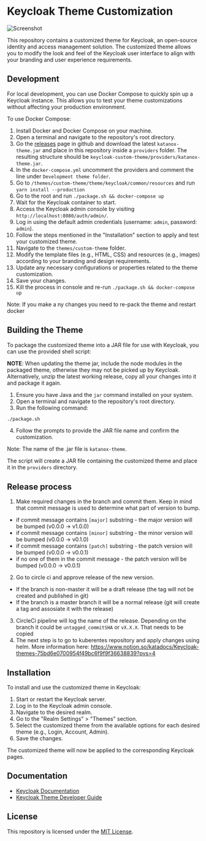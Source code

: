 # Keycloak Theme Customization

![Screenshot](docs/screenshot-1.png)

This repository contains a customized theme for Keycloak, an open-source identity and access management solution. The customized theme allows you to modify the look and feel of the Keycloak user interface to align with your branding and user experience requirements.

## Development

For local development, you can use Docker Compose to quickly spin up a Keycloak instance. This allows you to test your theme customizations without affecting your production environment.

To use Docker Compose:

1. Install Docker and Docker Compose on your machine.
2. Open a terminal and navigate to the repository's root directory.
3. Go the [releases](https://github.com/katanox/keycloak-custom-theme/releases) page in github and download the latest `katanox-theme.jar` and place in this repository inside a `providers` folder. The resulting structure should be `keycloak-custom-theme/providers/katanox-theme.jar`.
4. In the `docker-compose.yml` uncomment the providers and comment the line under `Development theme folder`.
5. Go to `/themes/custom-theme/theme/keycloak/common/resources` and run `yarn install --production`
6. Go to the root and run `./package.sh && docker-compose up`
7. Wait for the Keycloak container to start.
8. Access the Keycloak admin console by visiting `http://localhost:8080/auth/admin/`.
9. Log in using the default admin credentials (username: `admin`, password: `admin`).
10. Follow the steps mentioned in the "Installation" section to apply and test your customized theme.
11. Navigate to the `themes/custom-theme` folder.
12. Modify the template files (e.g., HTML, CSS) and resources (e.g., images) according to your branding and design requirements.
13. Update any necessary configurations or properties related to the theme customization.
14. Save your changes.
15. Kill the process in console and re-run `./package.sh && docker-compose up`

Note: If you make a ny changes you need to re-pack the theme and restart docker

## Building the Theme

To package the customized theme into a JAR file for use with Keycloak, you can use the provided shell script:

**NOTE**: When updating the theme jar, include the node modules in the packaged theme, otherwise they may not be picked up by Keycloak.
Alternatively, unzip the latest working release, copy all your changes into it and package it again.

1. Ensure you have Java and the `jar` command installed on your system.
2. Open a terminal and navigate to the repository's root directory.
3. Run the following command:

```sh
./package.sh
```

4. Follow the prompts to provide the JAR file name and confirm the customization.

Note: The name of the .jar file is `katanox-theme`.

The script will create a JAR file containing the customized theme and place it in the `providers` directory.

## Release process
1. Make required changes in the branch and commit them. Keep in mind that commit message is used to determine what part of version to bump.
- if commit message contains `[major]` substring - the major version will be bumped (v0.0.0 -> v1.0.0)
- if commit message contains `[minor]` substring - the minor version will be bumped (v0.0.0 -> v0.1.0)
- if commit message contains `[patch]` substring - the patch version will be bumped (v0.0.0 -> v0.0.1)
- if no one of them in the commit message - the patch version will be bumped (v0.0.0 -> v0.0.1)

2. Go to circle ci and approve release of the new version.
- If the branch is non-master it will be a draft release (the tag will not be created and published in git)
- If the branch is a master branch it will be a normal release (git will create a tag and assosiate it with the release)

3. CircleCi pipeline will log the name of the release. Depending on the branch it could be `untagged_commitSHA` or `vX.X.X`. That needs to be copied
4. The next step is to go to kuberentes repository and apply changes using helm. More information here: https://www.notion.so/katadocs/Keycloak-themes-75bd6e0700954f49bc6f9f9f36638839?pvs=4

## Installation

To install and use the customized theme in Keycloak:

1. Start or restart the Keycloak server.
2. Log in to the Keycloak admin console.
3. Navigate to the desired realm.
4. Go to the "Realm Settings" > "Themes" section.
5. Select the customized theme from the available options for each desired theme (e.g., Login, Account, Admin).
6. Save the changes.

The customized theme will now be applied to the corresponding Keycloak pages.

## Documentation

- [Keycloak Documentation](https://www.keycloak.org/documentation)
- [Keycloak Theme Developer Guide](https://www.keycloak.org/docs/latest/server_development/#_themes)

## License

This repository is licensed under the [MIT License](LICENSE).
